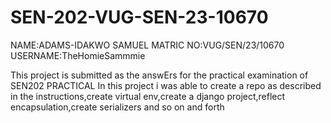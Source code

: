 # SEN-202-VUG-SEN-23-10670
NAME:ADAMS-IDAKWO SAMUEL
MATRIC NO:VUG/SEN/23/10670
USERNAME:TheHomieSammmie


This project is submitted as the answErs for the practical examination of SEN202 PRACTICAL
In this project i was able to create a repo as described in the instructions,create virtual env,create a django project,reflect encapsulation,create serializers and so on and forth
